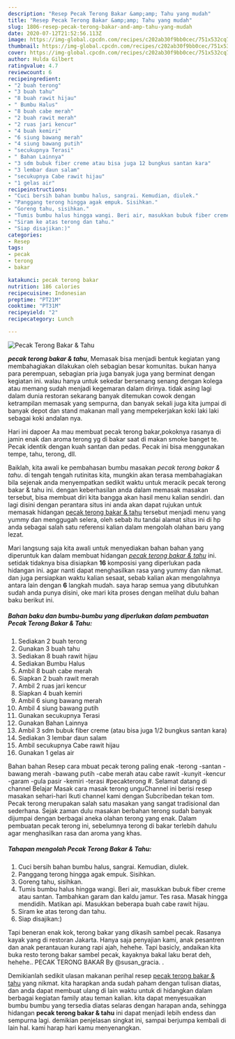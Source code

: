```yaml
---
description: "Resep Pecak Terong Bakar &amp;amp; Tahu yang mudah"
title: "Resep Pecak Terong Bakar &amp;amp; Tahu yang mudah"
slug: 1806-resep-pecak-terong-bakar-and-amp-tahu-yang-mudah
date: 2020-07-12T21:52:56.113Z
image: https://img-global.cpcdn.com/recipes/c202ab30f9bb0cec/751x532cq70/pecak-terong-bakar-tahu-foto-resep-utama.jpg
thumbnail: https://img-global.cpcdn.com/recipes/c202ab30f9bb0cec/751x532cq70/pecak-terong-bakar-tahu-foto-resep-utama.jpg
cover: https://img-global.cpcdn.com/recipes/c202ab30f9bb0cec/751x532cq70/pecak-terong-bakar-tahu-foto-resep-utama.jpg
author: Hulda Gilbert
ratingvalue: 4.7
reviewcount: 6
recipeingredient:
- "2 buah terong"
- "3 buah tahu"
- "8 buah rawit hijau"
- " Bumbu Halus"
- "8 buah cabe merah"
- "2 buah rawit merah"
- "2 ruas jari kencur"
- "4 buah kemiri"
- "6 siung bawang merah"
- "4 siung bawang putih"
- "secukupnya Terasi"
- " Bahan Lainnya"
- "3 sdm bubuk fiber creme atau bisa juga 12 bungkus santan kara"
- "3 lembar daun salam"
- "secukupnya Cabe rawit hijau"
- "1 gelas air"
recipeinstructions:
- "Cuci bersih bahan bumbu halus, sangrai. Kemudian, diulek."
- "Panggang terong hingga agak empuk. Sisihkan."
- "Goreng tahu, sisihkan."
- "Tumis bumbu halus hingga wangi. Beri air, masukkan bubuk fiber creme atau santan. Tambahkan garam dan kaldu jamur. Tes rasa. Masak hingga mendidih. Matikan api. Masukkan beberapa buah cabe rawit hijau."
- "Siram ke atas terong dan tahu."
- "Siap disajikan:)"
categories:
- Resep
tags:
- pecak
- terong
- bakar

katakunci: pecak terong bakar 
nutrition: 186 calories
recipecuisine: Indonesian
preptime: "PT21M"
cooktime: "PT31M"
recipeyield: "2"
recipecategory: Lunch

---
```



![Pecak Terong Bakar &amp; Tahu](https://img-global.cpcdn.com/recipes/c202ab30f9bb0cec/751x532cq70/pecak-terong-bakar-tahu-foto-resep-utama.jpg)

<b><i>pecak terong bakar &amp; tahu</i></b>, Memasak bisa menjadi bentuk kegiatan yang membahagiakan dilakukan oleh sebagian besar komunitas. bukan hanya para perempuan, sebagian pria juga banyak juga yang berminat dengan kegiatan ini. walau hanya untuk sekedar bersenang senang dengan kolega atau memang sudah menjadi kegemaran dalam dirinya. tidak asing lagi dalam dunia restoran sekarang banyak ditemukan cowok dengan ketrampilan memasak yang sempurna, dan banyak sekali juga kita jumpai di banyak depot dan stand makanan mall yang mempekerjakan koki laki laki sebagai koki andalan nya.

Hari ini dapoer Aa mau membuat pecak terong bakar,pokoknya rasanya di jamin enak dan aroma terong yg di bakar saat di makan smoke banget te. Pecak identik dengan kuah santan dan pedas. Pecak ini bisa menggunakan tempe, tahu, terong, dll.

Baiklah, kita awali ke pembahasan bumbu masakan <i>pecak terong bakar &amp; tahu</i>. di tengah tengah rutinitas kita, mungkin akan terasa membahagiakan bila sejenak anda menyempatkan sedikit waktu untuk meracik pecak terong bakar &amp; tahu ini. dengan keberhasilan anda dalam memasak masakan tersebut, bisa membuat diri kita bangga akan hasil menu kalian sendiri. dan lagi disini dengan perantara situs ini anda akan dapat rujukan untuk memasak hidangan <u>pecak terong bakar &amp; tahu</u> tersebut menjadi menu yang yummy dan menggugah selera, oleh sebab itu tandai alamat situs ini di hp anda sebagai salah satu referensi kalian dalam mengolah olahan baru yang lezat.


Mari langsung saja kita awali untuk menyediakan bahan bahan yang diperuntuk kan dalam membuat hidangan <u><i>pecak terong bakar &amp; tahu</i></u> ini. setidak tidaknya bisa disiapkan <b>16</b> komposisi yang diperlukan pada hidangan ini. agar nanti dapat menghasilkan rasa yang yummy dan nikmat. dan juga persiapkan waktu kalian sesaat, sebab kalian akan mengolahnya antara lain dengan <b>6</b> langkah mudah. saya harap semua yang dibutuhkan sudah anda punya disini, oke mari kita proses dengan melihat dulu bahan baku berikut ini.

<!--inarticleads1-->

##### Bahan baku dan bumbu-bumbu yang diperlukan dalam pembuatan Pecak Terong Bakar &amp; Tahu:

1. Sediakan 2 buah terong
1. Gunakan 3 buah tahu
1. Sediakan 8 buah rawit hijau
1. Sediakan  Bumbu Halus
1. Ambil 8 buah cabe merah
1. Siapkan 2 buah rawit merah
1. Ambil 2 ruas jari kencur
1. Siapkan 4 buah kemiri
1. Ambil 6 siung bawang merah
1. Ambil 4 siung bawang putih
1. Gunakan secukupnya Terasi
1. Gunakan  Bahan Lainnya
1. Ambil 3 sdm bubuk fiber creme (atau bisa juga 1/2 bungkus santan kara)
1. Sediakan 3 lembar daun salam
1. Ambil secukupnya Cabe rawit hijau
1. Gunakan 1 gelas air


Bahan bahan Resep cara mbuat pecak terong paling enak -terong -santan -bawang merah -bawang putih -cabe merah atau cabe rawit -kunyit -kencur -garam -gula pasir -kemiri -terasi #pecakterong #. ️Selamat datang di channel Belajar Masak ️cara masak terong unguChannel ini berisi resep masakan sehari-hari Ikuti channel kami dengan Subcribedan tekan tom. Pecak terong merupakan salah satu masakan yang sangat tradisional dan sederhana. Sejak zaman dulu masakan berbahan terong sudah banyak dijumpai dengan berbagai aneka olahan terong yang enak. Dalam pembuatan pecak terong ini, sebelumnya terong di bakar terlebih dahulu agar menghasilkan rasa dan aroma yang khas. 

<!--inarticleads2-->

##### Tahapan mengolah Pecak Terong Bakar &amp; Tahu:

1. Cuci bersih bahan bumbu halus, sangrai. Kemudian, diulek.
1. Panggang terong hingga agak empuk. Sisihkan.
1. Goreng tahu, sisihkan.
1. Tumis bumbu halus hingga wangi. Beri air, masukkan bubuk fiber creme atau santan. Tambahkan garam dan kaldu jamur. Tes rasa. Masak hingga mendidih. Matikan api. Masukkan beberapa buah cabe rawit hijau.
1. Siram ke atas terong dan tahu.
1. Siap disajikan:)


Tapi beneran enak kok, terong bakar yang dikasih sambel pecak. Rasanya kayak yang di restoran Jakarta. Hanya saja penyajian kami, anak pesantren dan anak perantauan kurang rapi ajah, hehehe. Tapi basicly, andaikan kita buka resto terong bakar sambel pecak, kayaknya bakal laku berat deh, hehehe.. PECAK TERONG BAKAR By @susan_gracia. . 

Demikianlah sedikit ulasan makanan perihal resep <u>pecak terong bakar &amp; tahu</u> yang nikmat. kita harapkan anda sudah paham dengan tulisan diatas, dan anda dapat membuat ulang di lain waktu untuk di hidangkan dalam berbagai kegiatan family atau teman kalian. kita dapat menyesuaikan bumbu bumbu yang tersedia diatas selaras dengan harapan anda, sehingga hidangan <b>pecak terong bakar &amp; tahu</b> ini dapat menjadi lebih endess dan sempurna lagi. demikian penjelasan singkat ini, sampai berjumpa kembali di lain hal. kami harap hari kamu menyenangkan.
